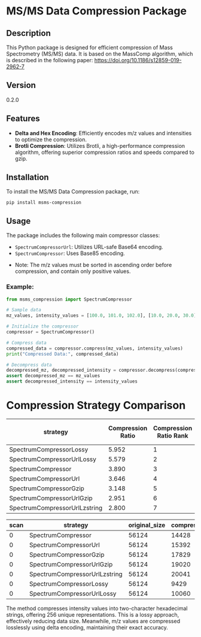 # MS/MS Data Compression Package

## Description

This Python package is designed for efficient compression of Mass Spectrometry (MS/MS) data. It is based on the MassComp
algorithm, which is described in the following paper: https://doi.org/10.1186/s12859-019-2962-7


## Version

0.2.0

## Features

- **Delta and Hex Encoding**: Efficiently encodes m/z values and intensities to optimize the compression.
- **Brotli Compression**: Utilizes Brotli, a high-performance compression algorithm, offering superior compression ratios and speeds compared to gzip.

## Installation

To install the MS/MS Data Compression package, run:

```
pip install msms-compression
```

## Usage

The package includes the following main compressor classes:

- `SpectrumCompressorUrl`: Utilizes URL-safe Base64 encoding.
- `SpectrumCompressor`: Uses Base85 encoding.

* Note: The m/z values must be sorted in ascending order before compression, and contain only positive values.

### Example:

```python
from msms_compression import SpectrumCompressor

# Sample data
mz_values, intensity_values = [100.0, 101.0, 102.0], [10.0, 20.0, 30.0]

# Initialize the compressor
compressor = SpectrumCompressor()

# Compress data
compressed_data = compressor.compress(mz_values, intensity_values)
print("Compressed Data:", compressed_data)

# Decompress data
decompressed_mz, decompressed_intensity = compressor.decompress(compressed_data)
assert decompressed_mz == mz_values
assert decompressed_intensity == intensity_values
```

# Compression Strategy Comparison

|strategy|Compression Ratio            |Compression Ratio Rank|URL Compression Ratio|URL Compression Ratio Rank|Compression Time  |Compression Time Rank|Decompression Time  |Decompression Time Rank|
|--------|-----------------------------|----------------------|---------------------|--------------------------|------------------|---------------------|--------------------|-----------------------|
|SpectrumCompressorLossy|5.952                        |1                     |5.023                |2                         |0.030             |5                    |0.008               |4                      |
|SpectrumCompressorUrlLossy|5.579                        |2                     |6.926                |1                         |0.030             |4                    |0.007               |1                      |
|SpectrumCompressor|3.890                        |3                     |3.299                |6                         |0.053             |7                    |0.010               |6                      |
|SpectrumCompressorUrl|3.646                        |4                     |4.528                |3                         |0.051             |6                    |0.008               |3                      |
|SpectrumCompressorGzip|3.148                        |5                     |2.658                |7                         |0.023             |2                    |0.009               |5                      |
|SpectrumCompressorUrlGzip|2.951                        |6                     |3.665                |4                         |0.022             |1                    |0.007               |2                      |
|SpectrumCompressorUrlLzstring|2.800                        |7                     |3.418                |5                         |0.026             |3                    |0.097               |7                      |


|scan|strategy                     |original_size|compressed_size|url_encoded_size|compression_ratio |url_compression_ratio|compressed_time     |decompressed_time   |
|----|-----------------------------|-------------|---------------|----------------|------------------|---------------------|--------------------|--------------------|
|0   |SpectrumCompressor           |56124        |14428          |21139           |3.88993623509842  |3.299068073229576    |0.053049564361572266|0.009985208511352539|
|0   |SpectrumCompressorUrl        |56124        |15392          |15401           |3.646309771309771 |4.528212453736771    |0.051015615463256836|0.00789642333984375 |
|0   |SpectrumCompressorGzip       |56124        |17829          |26236           |3.1479050984351336|2.6581414849824667   |0.02299976348876953 |0.009003639221191406|
|0   |SpectrumCompressorUrlGzip    |56124        |19020          |19029           |2.950788643533123 |3.664879920121919    |0.021996021270751953|0.007005453109741211|
|0   |SpectrumCompressorUrlLzstring|56124        |20041          |20402           |2.8004590589291953|3.418243309479463    |0.026098012924194336|0.09739089012145996 |
|0   |SpectrumCompressorLossy      |56124        |9429           |13884           |5.952274896595609 |5.022976087582829    |0.030114173889160156|0.007976055145263672|
|0   |SpectrumCompressorUrlLossy   |56124        |10060          |10069           |5.578926441351888 |6.9261098420895815   |0.030014991760253906|0.006910562515258789|


The method compresses intensity values into two-character hexadecimal strings, offering 256 unique representations. This is a lossy approach, effectively reducing data size. Meanwhile, m/z values are compressed losslessly using delta encoding, maintaining their exact accuracy.